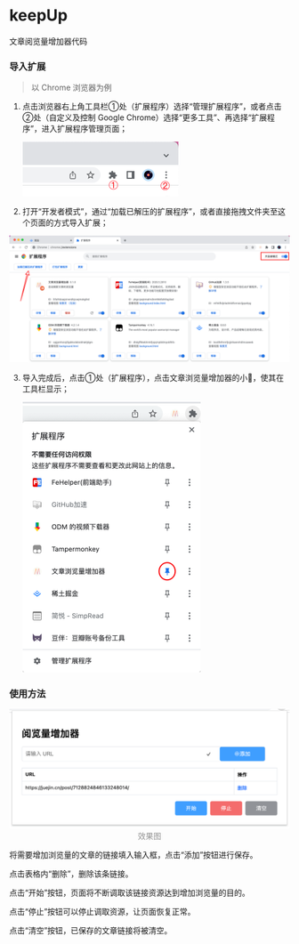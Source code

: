 # keepUp
 文章阅览量增加器代码


### 导入扩展

> 以 Chrome 浏览器为例

1. 点击浏览器右上角工具栏①处（扩展程序）选择“管理扩展程序”，或者点击②处（自定义及控制 Google Chrome）选择“更多工具”、再选择“扩展程序”，进入扩展程序管理页面；

   <img src="./readmeImg/image-20220807172813220.png" alt="image-20220807172813220" style="zoom:50%;" />



2. 打开“开发者模式”，通过“加载已解压的扩展程序”，或者直接拖拽文件夹至这个页面的方式导入扩展；

<img src="./readmeImg/image-20220807175124762.png" alt="image-20220807175124762" style="zoom:50%;" />

3. 导入完成后，点击①处（扩展程序），点击文章浏览量增加器的小📌，使其在工具栏显示；

   <img src="./readmeImg/image-20220807174829155.png" alt="image-20220807174829155" style="zoom:50%;" />

### 使用方法

<img src="./readmeImg/image-20220807175339319.png" alt="image-20220807175339319" style="zoom:50%;" />

<div style='text-align:center;color:#949494'>效果图</div>

将需要增加浏览量的文章的链接填入输入框，点击“添加”按钮进行保存。

点击表格内“删除”，删除该条链接。

点击“开始”按钮，页面将不断调取该链接资源达到增加浏览量的目的。

点击“停止”按钮可以停止调取资源，让页面恢复正常。

点击“清空”按钮，已保存的文章链接将被清空。
